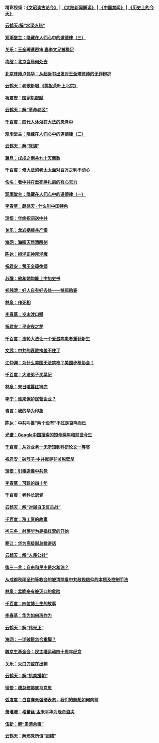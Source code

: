 #### 精彩视频：[《文昭谈古论今》](https://github.com/gfw-breaker/wenzhao/blob/master/README.md?t=12310331) | [《大陆新闻解读》](https://github.com/gfw-breaker/ntdtv-comedy/blob/master/README.md?t=12310331) | [《中国禁闻》](https://github.com/gfw-breaker/ntdtv-news/blob/master/README.md?t=12310331) | [《历史上的今天》](https://github.com/gfw-breaker/today-in-history/blob/master/README.md?t=12310331) 

#### [云鹤天:解“水深火热”](../pages/nsc993/n10942828.md?t=12310331) 

#### [观雨堂主：隐藏在人们心中的道德律（三）](../pages/nsc993/n10941445.md?t=12310331) 

#### [关乐：王全璋遭密审 妻李文足被稳足](../pages/nsc993/n10941420.md?t=12310331) 

#### [梅绽：北京当局何处去](../pages/nsc993/n10941407.md?t=12310331) 

#### [北京律师卢伟华：从起诉书出发对王全璋律师的无罪辩护](../pages/nsc993/n10939303.md?t=12310331) 

#### [云鹤天：老歌新唱 《挑担茶叶上北京》](../pages/nsc993/n10937870.md?t=12310331) 

#### [祝君安：国家机密赋](../pages/nsc993/n10937863.md?t=12310331) 

#### [云鹤天：解“革命老区”](../pages/nsc993/n10937858.md?t=12310331) 

#### [千百度：四代人沐浴在大法的恩泽中](../pages/nsc993/n10937630.md?t=12310331) 

#### [观雨堂主：隐藏在人们心中的道德律（二）](../pages/nsc993/n10937219.md?t=12310331) 

#### [云鹤天：解“党旗”](../pages/nsc993/n10937211.md?t=12310331) 

#### [冀旦：戊戌之倒共九十天倒数](../pages/nsc993/n10937168.md?t=12310331) 

#### [千百度：修大法的老太太面对百万之利不动心](../pages/nsc993/n10934913.md?t=12310331) 

#### [佚名：看中共在垂死挣扎前的有心无力](../pages/nsc993/n10934707.md?t=12310331) 

#### [观雨堂主：隐藏在人们心中的道德律（一）](../pages/nsc993/n10934699.md?t=12310331) 

#### [李春草：鹧鸪天 ‧ 什么叫中国特色](../pages/nsc993/n10934694.md?t=12310331) 

#### [理悟：年终祝词送中共](../pages/nsc993/n10933269.md?t=12310331) 

#### [关乐：龙岩祸根共产恨](../pages/nsc993/n10933253.md?t=12310331) 

#### [海网：海啸天然清醒剂](../pages/nsc993/n10933251.md?t=12310331) 

#### [陈达：拒洋正神拜洋魔](../pages/nsc993/n10933235.md?t=12310331) 

#### [祝君安：赞王全璋律师](../pages/nsc993/n10933273.md?t=12310331) 

#### [苏醒：他和她均能上中加史书](../pages/nsc993/n10933262.md?t=12310331) 

#### [郑纯清：好人自有好去处——悼郑贻春](../pages/nsc993/n10933256.md?t=12310331) 

#### [林泉：作死相](../pages/nsc993/n10933248.md?t=12310331) 

#### [李春草：岁末渡口赋](../pages/nsc993/n10933243.md?t=12310331) 

#### [祝君安：平安夜之梦](../pages/nsc993/n10931089.md?t=12310331) 

#### [千百度：法轮大法让一个爱滋病患者重获新生](../pages/nsc993/n10931128.md?t=12310331) 

#### [文武：中共的衰败掩盖不住了](../pages/nsc993/n10931085.md?t=12310331) 

#### [江仲渊：为什么美国无法禁枪？美国步枪协会！](../pages/nsc993/n10931078.md?t=12310331) 

#### [千百度：大法弟子买菜记](../pages/nsc993/n10929626.md?t=12310331) 

#### [林泉：末日喧嚣红祸完](../pages/nsc993/n10929158.md?t=12310331) 

#### [李宁：谁来保护民营企业？](../pages/nsc993/n10929049.md?t=12310331) 

#### [青言：我的华为印象](../pages/nsc993/n10927223.md?t=12310331) 

#### [陈达：中共叫嚣“两个没有”不过是哀鸣而已](../pages/nsc993/n10927213.md?t=12310331) 

#### [光谱：Google中国搜索的短命两年和前世今生](../pages/nsc993/n10927202.md?t=12310331) 

#### [千百度：从对业务一无所知到科研论文一等奖](../pages/nsc993/n10924400.md?t=12310331) 

#### [祝君安：破阵子‧中共就是非关税壁垒](../pages/nsc993/n10924033.md?t=12310331) 

#### [理悟：引毒造毒中共党](../pages/nsc993/n10922164.md?t=12310331) 

#### [李春草：可耻的四十年](../pages/nsc993/n10922095.md?t=12310331) 

#### [千百度：老科长退党](../pages/nsc993/n10922047.md?t=12310331) 

#### [云鹤天：解“对越自卫反击战”](../pages/nsc993/n10921340.md?t=12310331) 

#### [千百度：涨工资的故事](../pages/nsc993/n10919446.md?t=12310331) 

#### [岑三冬：射落华为是捣红营的开始](../pages/nsc993/n10919253.md?t=12310331) 

#### [寒江：华为高级副总裁讲话](../pages/nsc993/n10919239.md?t=12310331) 

#### [云鹤天：解“人民公社”](../pages/nsc993/n10917506.md?t=12310331) 

#### [张三一言：自由和民主是水和油？](../pages/nsc993/n10917501.md?t=12310331) 

#### [从成都秋雨圣约等教会的被清除看中共敌视信仰的本质及控制手法](../pages/nsc993/n10917309.md?t=12310331) 

#### [林泉：孟晚舟有被灭口的危险](../pages/nsc993/n10917305.md?t=12310331) 

#### [千百度：四位博士生的故事](../pages/nsc993/n10915623.md?t=12310331) 

#### [李春草：华为如何再作为](../pages/nsc993/n10915065.md?t=12310331) 

#### [云鹤天：解“伟光正”](../pages/nsc993/n10915024.md?t=12310331) 

#### [海网：一洋破鞋怎合重脚？](../pages/nsc993/n10914810.md?t=12310331) 

#### [魏京生基金会：民主墙运动四十周年纪念](../pages/nsc993/n10913787.md?t=12310331) 

#### [关乐：灭口刀或在出鞘](../pages/nsc993/n10910233.md?t=12310331) 

#### [云鹤天：解“抗美援朝”](../pages/nsc993/n10910225.md?t=12310331) 

#### [理悟：德总统揭底马克思](../pages/nsc993/n10907949.md?t=12310331) 

#### [弧度度：白宫鹰派强硬表态，我们的航船如何向前](../pages/nsc993/n10907681.md?t=12310331) 

#### [萧淮塘：格蕾丝‧孟未平华为晚舟浪尖](../pages/nsc993/n10907590.md?t=12310331) 

#### [伍新：解“肃清余毒”](../pages/nsc993/n10906830.md?t=12310331) 

#### [云鹤天：解邪党所谓“团结”](../pages/nsc993/n10906823.md?t=12310331) 

